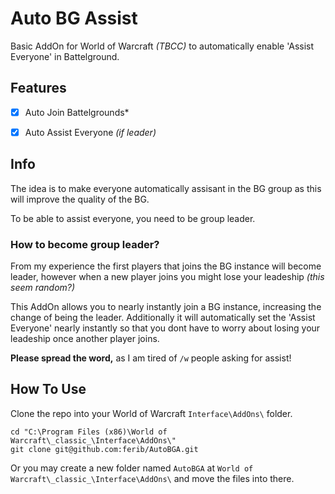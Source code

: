# Auto BG Assist

Basic AddOn for World of Warcraft *(TBCC)* to automatically enable 'Assist Everyone' in Battelground.

## Features
- [x] Auto Join Battelgrounds*
- [x] Auto Assist Everyone *(if leader)*


## Info

The idea is to make everyone automatically assisant in the BG group as this will improve the quality of the BG.

To be able to assist everyone, you need to be group leader.

### How to become group leader?

From my experience the first players that joins the BG instance will become leader, however when a new player joins you might lose your leadeship *(this seem random?)*

This AddOn allows you to nearly instantly join a BG instance, increasing the change of being the leader.
Additionally it will automatically set the 'Assist Everyone' nearly instantly so that you dont have to worry about losing your leadeship once another player joins.

**Please spread the word,** as I am tired of `/w` people asking for assist!

## How To Use

Clone the repo into your World of Warcraft `Interface\AddOns\` folder.

```
cd "C:\Program Files (x86)\World of Warcraft\_classic_\Interface\AddOns\"
git clone git@github.com:ferib/AutoBGA.git
```

Or you may create a new folder named `AutoBGA` at `World of Warcraft\_classic_\Interface\AddOns\` and move the files into there.